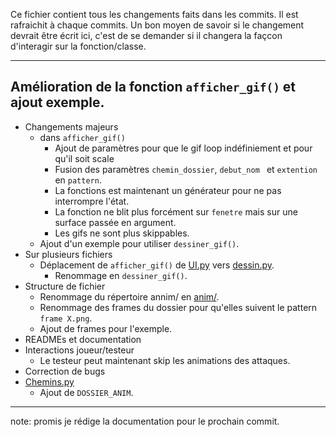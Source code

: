 Ce fichier contient tous les changements faits dans les commits. Il est rafraichit à chaque commits.
Un bon moyen de savoir si le changement devrait être écrit ici, c'est de se demander si il changera la façcon d'interagir sur la fonction/classe.

<!--
format:
## [message du commit]
+ Changements majeurs
	- [Changements à la base du but du commit]
+ Sur plusieurs fichiers
	- [Autres changements?]
+ Structure de fichier
	- [Changements sur la structure de ficher]
+ READMEs et documentation
	- [Changements dans la doc?]
+ Interaction joueur/testeur
	- [Changement touches/dialogue/...]
+ Correction de bug
	- [Interaction joueur/testeur mais pour les corrections de bugs]
+ [fichier/classe]
	- [...]

--------------template--------------
## 
+ Changements majeurs
+ Sur plusieurs fichiers
+ Structure de fichier
+ READMEs et documentation
+ Interactions joueur/testeur
+ Correction de bugs
+ []()
	- 
------------------------------------
-->
<!--
Nils: J'utilise l'ordre Ajout, Renommage, Déplacement, Modification, Effacement/Destruction, Autre.
-->
_____
## Amélioration de la fonction `afficher_gif()` et ajout exemple.
+ Changements majeurs
	- dans `afficher_gif()`
		* Ajout de paramètres pour que le gif loop indéfiniement et pour qu'il soit scale 
		* Fusion des paramètres `chemin_dossier`, `debut_nom ` et `extention` en `pattern`.
		* La fonctions est maintenant un générateur pour ne pas interrompre l'état.
		* La fonction ne blit plus forcément sur `fenetre` mais sur une surface passée en argument.
		* Les gifs ne sont plus skippables.
	- Ajout d'un exemple pour utiliser `dessiner_gif()`.
+ Sur plusieurs fichiers
	- Déplacement de `afficher_gif()` de [UI.py](sources/UI.py) vers [dessin.py](sources/dessin.py).
		- Renommage en `dessiner_gif()`.
+ Structure de fichier
	- Renommage du répertoire annim/ en [anim/](data/anim/).
	- Renommage des frames du dossier pour qu'elles suivent le pattern `frame X.png`.
	- Ajout de frames pour l'exemple.
+ READMEs et documentation
+ Interactions joueur/testeur
	- Le testeur peut maintenant skip les animations des attaques.
+ Correction de bugs
+ [Chemins.py](sources/Constantes/Chemins.py)
	- Ajout de `DOSSIER_ANIM`.

_________________________________
note: promis je rédige la documentation pour le prochain commit.
